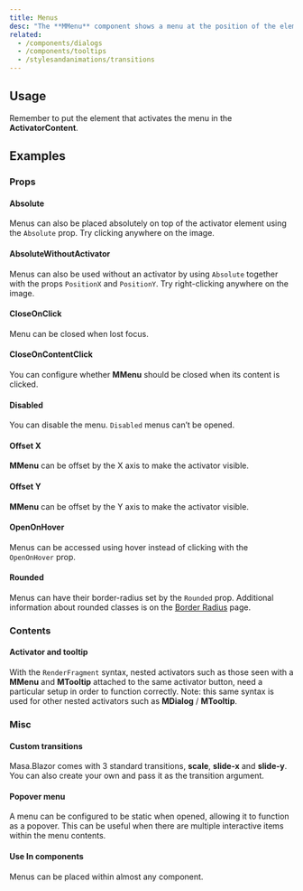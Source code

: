 ```yaml
---
title: Menus
desc: "The **MMenu** component shows a menu at the position of the element used to activate it."
related:
  - /components/dialogs
  - /components/tooltips
  - /stylesandanimations/transitions
---
```


## Usage

Remember to put the element that activates the menu in the **ActivatorContent**.

<menus-usage></menus-usage>

## Examples

### Props

#### Absolute

Menus can also be placed absolutely on top of the activator element using the `Absolute` prop. Try clicking anywhere on the image.

<example file="" />

#### AbsoluteWithoutActivator

Menus can also be used without an activator by using `Absolute` together with the props `PositionX` and `PositionY`. Try
right-clicking anywhere on the image.

<example file="" />

#### CloseOnClick

Menu can be closed when lost focus.

<example file="" />

#### CloseOnContentClick

You can configure whether **MMenu** should be closed when its content is clicked.

<example file="" />

#### Disabled

You can disable the menu. `Disabled` menus can’t be opened.

<example file="" />

#### Offset X

**MMenu** can be offset by the X axis to make the activator visible.

<example file="" />

#### Offset Y

**MMenu** can be offset by the Y axis to make the activator visible.

<example file="" />

#### OpenOnHover

Menus can be accessed using hover instead of clicking with the `OpenOnHover` prop.

<example file="" />

#### Rounded

Menus can have their border-radius set by the `Rounded` prop. Additional information about rounded classes is on the
[Border Radius](/stylesandanimations/border-radius) page.

<example file="" />

### Contents

#### Activator and tooltip

With the `RenderFragment` syntax, nested activators such as those seen with a **MMenu** and **MTooltip** attached to the
same activator button, need a particular setup in order to function correctly. Note: this same syntax is used for other
nested activators such as **MDialog** / **MTooltip**.

<example file="" />

### Misc

#### Custom transitions

Masa.Blazor comes with 3 standard transitions, **scale**, **slide-x** and **slide-y**. You can also create your own and
pass it as the transition argument.

<example file="" />

#### Popover menu

A menu can be configured to be static when opened, allowing it to function as a popover. This can be useful when there
are multiple interactive items within the menu contents.

<example file="" />

#### Use In components

Menus can be placed within almost any component.

<example file="" />